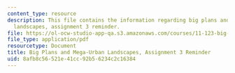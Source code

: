 ```yaml
---
content_type: resource
description: This file contains the information regarding big plans and mega-urban
  landscapes, assignment 3 reminder.
file: https://ol-ocw-studio-app-qa.s3.amazonaws.com/courses/11-123-big-plans-and-mega-urban-landscapes-spring-2014/8afb8c56521e41cc92b56234c2c16384_MIT11_123S14_assign3_REMI.pdf
file_type: application/pdf
resourcetype: Document
title: Big Plans and Mega-Urban Landscapes, Assignment 3 Reminder
uid: 8afb8c56-521e-41cc-92b5-6234c2c16384
---
```

